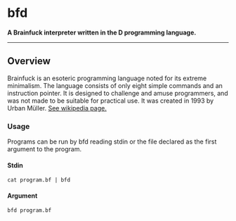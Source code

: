 # bfd

**A Brainfuck interpreter written in the D programming language.**

---

## Overview

Brainfuck is an esoteric programming language noted for its extreme minimalism. The language consists of only eight simple commands and an instruction pointer. It is designed to challenge and amuse programmers, and was not made to be suitable for practical use. It was created in 1993 by Urban Müller. [See wikipedia page.](https://en.wikipedia.org/wiki/Brainfuck)

### Usage

Programs can be run by bfd reading stdin or the file declared as the first argument to the program.

#### Stdin

```
cat program.bf | bfd
```

#### Argument

```
bfd program.bf
```
